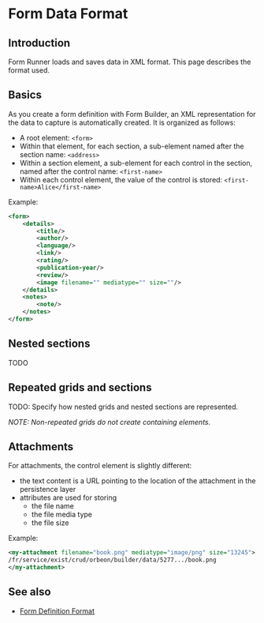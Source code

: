 # Form Data Format



## Introduction

Form Runner loads and saves data in XML format. This page describes the format used.

## Basics

As you create a form definition with Form Builder, an XML representation for the data to capture is automatically created. It is organized as follows:

* A root element:
    `<form>`
* Within that element, for each section, a sub-element named after the section name:
    `<address>`
* Within a section element, a sub-element for each control in the section, named after the control name:
    `<first-name>`
* Within each control element, the value of the control is stored:
    `<first-name>Alice</first-name>`

Example:

```xml
<form>
    <details>
        <title/>
        <author/>
        <language/>
        <link/>
        <rating/>
        <publication-year/>
        <review/>
        <image filename="" mediatype="" size=""/>
    </details>
    <notes>
        <note/>
    </notes>
</form>
```

## Nested sections

TODO

## Repeated grids and sections

TODO: Specify how nested grids and nested sections are represented.

_NOTE: Non-repeated grids do not create containing elements._

## Attachments

For attachments, the control element is slightly different:

- the text content is a URL pointing to the location of the attachment in the persistence layer
- attributes are used for storing
    - the file name
    - the file media type
    - the file size

Example:

```xml
<my-attachment filename="book.png" mediatype="image/png" size="13245">
/fr/service/exist/crud/orbeon/builder/data/5277.../book.png
</my-attachment>
```

## See also

- [Form Definition Format](../../form-runner/data-format/form-definition.md)
